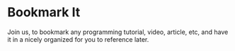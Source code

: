 # Bookmark It

Join us, to bookmark any programming tutorial, video, article, etc, and have it in a nicely organized for you to reference later.

